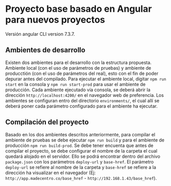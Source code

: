 # Proyecto base basado en Angular para nuevos proyectos

Versión angular CLI version 7.3.7.

## Ambientes de desarrollo

Existen dos ambientes para el desarrollo con la estructura propuesta. Ambiente local (con el uso de parámetros de pruebas) y ambiente de producctión (con el uso de parámetros del real), esto con el fin de poder depurar antes del compilado.
Para ejecutar el ambiente local, digitar `npm run start` en la consola y `npm run start-prod` para usar el ambiente de producción.
Cada ambiente ejecutado vía consola, se deberá abrir la dirección `http://localhost:4200/` en el navegador web de preferencia.
Los ambientes se configuran entro del directorio `environments/`, el cual allí se deberá poner cada parámetro configurado para el ambiente ha ejecutar.

## Compilación del proyecto

Basado en los dos ambientes descritos anteriormente, para compilar el ambiente de pruebas se debe ejecutar `npm run build` y para el ambiente de producción `npm run build-prod`.
Se debe tener encuenta que antes de compilar el proyecto, se debe configurar el nombre de la carpeta el cual quedará alojado en el servidor. Ello se podrá encontrar dentro del archivo `package.json` con los parámetros `deploy-url` y `base-href`.
El parámetro `deploy-url` se refiere al nombre de la carpeta y `base-href` se refiere a la dirección ha visualizar en el navegador (Ej: `http://app.madecentro.co/base_href` - `http://192.168.1.43/base_href`).
